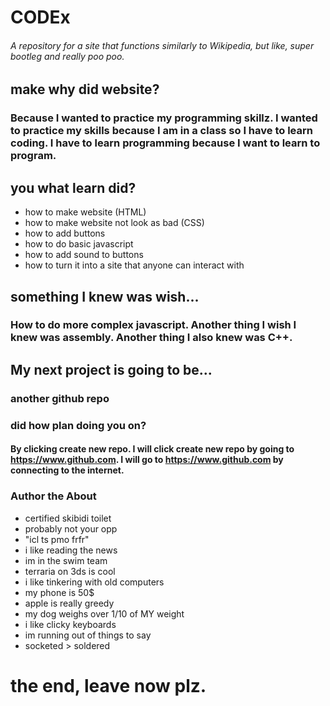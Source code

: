 # CODEx
###### A repository for a site that functions similarly to Wikipedia, but like, super bootleg and really poo poo.

## make why did website?
### Because I wanted to practice my programming skillz. I wanted to practice my skills because I am in a class so I have to learn coding. I have to learn programming because I want to learn to program.

## you what learn did?
- how to make website (HTML)
- how to make website not look as bad (CSS)
- how to add buttons
- how to do basic javascript
- how to add sound to buttons
- how to turn it into a site that anyone can interact with

## something I knew was wish...
### How to do more complex javascript. Another thing I wish I knew was assembly. Another thing I also knew was C++.

## My next project is going to be... 
### another github repo

### did how plan doing you on?
#### By clicking create new repo. I will click create new repo by going to https://www.github.com. I will go to https://www.github.com by connecting to the internet. 

### Author the About
- certified skibidi toilet
- probably not your opp
- "icl ts pmo frfr"
- i like reading the news
- im in the swim team
- terraria on 3ds is cool
- i like tinkering with old computers
- my phone is 50$
- apple is really greedy
- my dog weighs over 1/10 of MY weight
- i like clicky keyboards
- im running out of things to say
- socketed > soldered


# the end, leave now plz.



